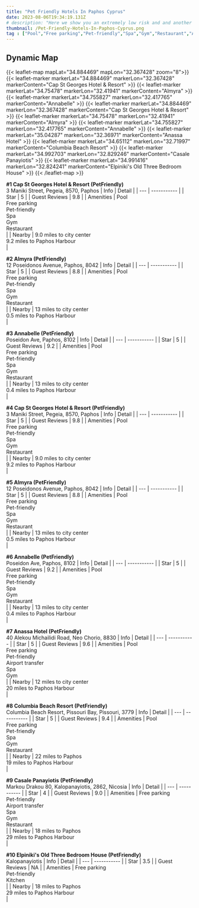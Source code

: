 ```yaml
---
title: "Pet Friendly Hotels In Paphos Cyprus"
date: 2023-08-06T19:34:19.131Z
# description: "Here we show you an extremely low risk and and another medium risk approach to earn passive income "
thumbnail: /Pet-Friendly-Hotels-In-Paphos-Cyprus.png
tag : ["Pool","Free parking","Pet-friendly","Spa","Gym","Restaurant","Airport transfer","Kitchen"]
---
```


## Dynamic Map
{{< leaflet-map  mapLat="34.884469" mapLon="32.367428" zoom="8">}}
    {{< leaflet-marker markerLat="34.884469" markerLon="32.367428" markerContent="Cap St Georges Hotel & Resort" >}}
    {{< leaflet-marker markerLat="34.75478" markerLon="32.41941" markerContent="Almyra" >}}
    {{< leaflet-marker markerLat="34.755827" markerLon="32.417765" markerContent="Annabelle" >}}
    {{< leaflet-marker markerLat="34.884469" markerLon="32.367428" markerContent="Cap St Georges Hotel & Resort" >}}
    {{< leaflet-marker markerLat="34.75478" markerLon="32.41941" markerContent="Almyra" >}}
    {{< leaflet-marker markerLat="34.755827" markerLon="32.417765" markerContent="Annabelle" >}}
    {{< leaflet-marker markerLat="35.04287" markerLon="32.36971" markerContent="Anassa Hotel" >}}
    {{< leaflet-marker markerLat="34.65112" markerLon="32.71997" markerContent="Columbia Beach Resort" >}}
    {{< leaflet-marker markerLat="34.992703" markerLon="32.829246" markerContent="Casale Panayiotis" >}}
    {{< leaflet-marker markerLat="34.991416" markerLon="32.824241" markerContent="Elpiniki's Old Three Bedroom House" >}}
{{< /leaflet-map >}}


**#1 Cap St Georges Hotel & Resort (PetFriendly)**<br>3 Maniki Street, Pegeia, 8570, Paphos
| Info | Detail |
| --- | ----------- |
| Star | 5 |
| Guest Reviews | 9.8 |
| Amenities | Pool<br>Free parking<br>Pet-friendly<br>Spa<br>Gym<br>Restaurant<br> |
| Nearby | 9.0 miles to city center<br>9.2 miles to Paphos Harbour<br> |

**#2 Almyra (PetFriendly)**<br>12 Poseidonos Avenue, Paphos, 8042
| Info | Detail |
| --- | ----------- |
| Star | 5 |
| Guest Reviews | 8.8 |
| Amenities | Pool<br>Free parking<br>Pet-friendly<br>Spa<br>Gym<br>Restaurant<br> |
| Nearby | 13 miles to city center<br>0.5 miles to Paphos Harbour<br> |

**#3 Annabelle (PetFriendly)**<br>Poseidon Ave, Paphos, 8102
| Info | Detail |
| --- | ----------- |
| Star | 5 |
| Guest Reviews | 9.2 |
| Amenities | Pool<br>Free parking<br>Pet-friendly<br>Spa<br>Gym<br>Restaurant<br> |
| Nearby | 13 miles to city center<br>0.4 miles to Paphos Harbour<br> |

**#4 Cap St Georges Hotel & Resort (PetFriendly)**<br>3 Maniki Street, Pegeia, 8570, Paphos
| Info | Detail |
| --- | ----------- |
| Star | 5 |
| Guest Reviews | 9.8 |
| Amenities | Pool<br>Free parking<br>Pet-friendly<br>Spa<br>Gym<br>Restaurant<br> |
| Nearby | 9.0 miles to city center<br>9.2 miles to Paphos Harbour<br> |

**#5 Almyra (PetFriendly)**<br>12 Poseidonos Avenue, Paphos, 8042
| Info | Detail |
| --- | ----------- |
| Star | 5 |
| Guest Reviews | 8.8 |
| Amenities | Pool<br>Free parking<br>Pet-friendly<br>Spa<br>Gym<br>Restaurant<br> |
| Nearby | 13 miles to city center<br>0.5 miles to Paphos Harbour<br> |

**#6 Annabelle (PetFriendly)**<br>Poseidon Ave, Paphos, 8102
| Info | Detail |
| --- | ----------- |
| Star | 5 |
| Guest Reviews | 9.2 |
| Amenities | Pool<br>Free parking<br>Pet-friendly<br>Spa<br>Gym<br>Restaurant<br> |
| Nearby | 13 miles to city center<br>0.4 miles to Paphos Harbour<br> |

**#7 Anassa Hotel (PetFriendly)**<br>40 Alekou Michailidi Road, Neo Chorio, 8830
| Info | Detail |
| --- | ----------- |
| Star | 5 |
| Guest Reviews | 9.6 |
| Amenities | Pool<br>Free parking<br>Pet-friendly<br>Airport transfer<br>Spa<br>Gym<br> |
| Nearby | 12 miles to city center<br>20 miles to Paphos Harbour<br> |

**#8 Columbia Beach Resort (PetFriendly)**<br>Columbia Beach Resort, Pissouri Bay, Pissouri, 3779
| Info | Detail |
| --- | ----------- |
| Star | 5 |
| Guest Reviews | 9.4 |
| Amenities | Pool<br>Free parking<br>Pet-friendly<br>Spa<br>Gym<br>Restaurant<br> |
| Nearby | 22 miles to Paphos<br>19 miles to Paphos Harbour<br> |

**#9 Casale Panayiotis (PetFriendly)**<br>Markou Drakou 80, Kalopanayiotis, 2862, Nicosia
| Info | Detail |
| --- | ----------- |
| Star | 4 |
| Guest Reviews | 9.0 |
| Amenities | Free parking<br>Pet-friendly<br>Airport transfer<br>Spa<br>Gym<br>Restaurant<br> |
| Nearby | 18 miles to Paphos<br>29 miles to Paphos Harbour<br> |

**#10 Elpiniki's Old Three Bedroom House (PetFriendly)**<br>Kalopanayiotis
| Info | Detail |
| --- | ----------- |
| Star | 3.5 |
| Guest Reviews | NA |
| Amenities | Free parking<br>Pet-friendly<br>Kitchen<br> |
| Nearby | 18 miles to Paphos<br>29 miles to Paphos Harbour<br> |


